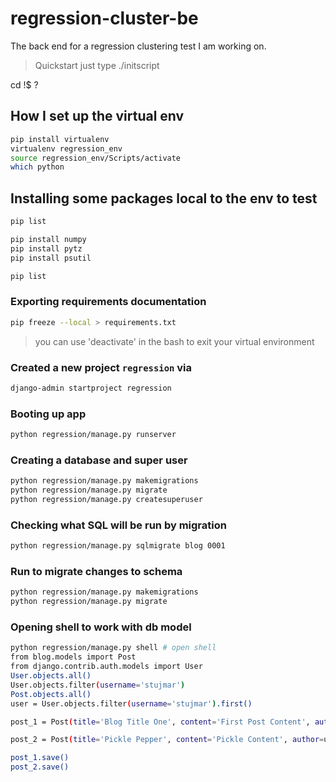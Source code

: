 # regression-cluster-be
The back end for a regression clustering test I am working on.

> Quickstart just type ./initscript

cd !$ ? 

## How I set up the virtual env
```bash
pip install virtualenv
virtualenv regression_env
source regression_env/Scripts/activate
which python
```

## Installing some packages local to the env to test
```bash
pip list

pip install numpy
pip install pytz
pip install psutil

pip list
```

### Exporting requirements documentation
```bash
pip freeze --local > requirements.txt
```

> you can use 'deactivate' in the bash to exit your virtual environment

### Created a new project ``regression`` via
```bash
django-admin startproject regression
```

### Booting up app
```bash
python regression/manage.py runserver
```

### Creating a database and super user
```bash
python regression/manage.py makemigrations
python regression/manage.py migrate
python regression/manage.py createsuperuser
```

### Checking what SQL will be run by migration
```bash
python regression/manage.py sqlmigrate blog 0001
```

### Run to migrate changes to schema
```bash
python regression/manage.py makemigrations
python regression/manage.py migrate
```

### Opening shell to work with db model
```bash
python regression/manage.py shell # open shell
from blog.models import Post
from django.contrib.auth.models import User
User.objects.all()
User.objects.filter(username='stujmar')
Post.objects.all()
user = User.objects.filter(username='stujmar').first()

post_1 = Post(title='Blog Title One', content='First Post Content', author=user)

post_2 = Post(title='Pickle Pepper', content='Pickle Content', author=user)

post_1.save()
post_2.save()
```